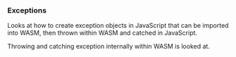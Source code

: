 ### Exceptions

Looks at how to create exception objects in JavaScript that can be imported into WASM, then thrown within WASM and catched in JavaScript.

Throwing and catching exception internally within WASM is looked at.